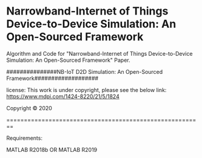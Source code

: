 # Narrowband-Internet of Things Device-to-Device Simulation: An Open-Sourced Framework

Algorithm and Code for "Narrowband-Internet of Things Device-to-Device Simulation: An Open-Sourced Framework" Paper.


###############NB-IoT D2D Simulation: An Open-Sourced Framework###################

license: This work is under copyright, please see the below link:
https://www.mdpi.com/1424-8220/21/5/1824

Copyright © 2020

========================================================

Requirements: 

MATLAB R2018b OR MATLAB R2019


